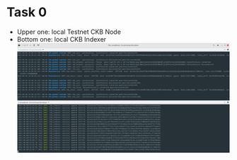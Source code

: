 # Task 0
- Upper one: local Testnet CKB Node
- Bottom one: local CKB Indexer
![Mixed](./node-indexer.png)
